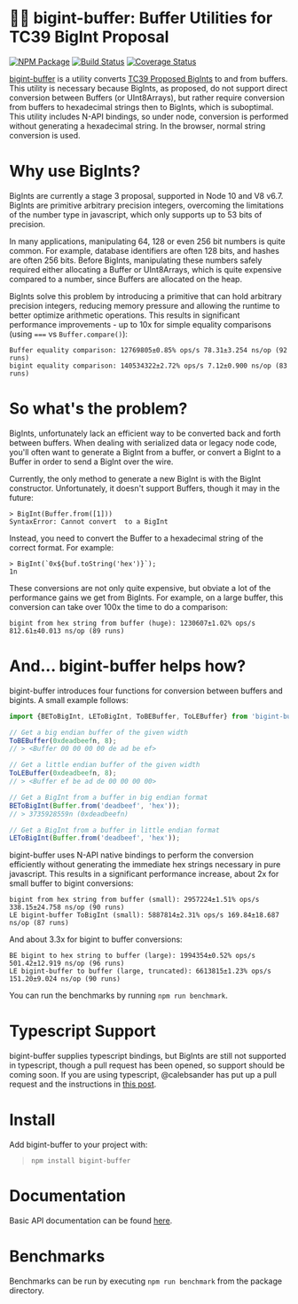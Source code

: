 # 💪🔢 bigint-buffer: Buffer Utilities for TC39 BigInt Proposal 
[![NPM Package](https://img.shields.io/npm/v/bigint-buffer.svg?style=flat-square)](https://www.npmjs.org/package/bigint-buffer)
[![Build Status](https://img.shields.io/travis/com/no2chem/bigint-buffer.svg?branch=master&style=flat-square)](https://travis-ci.com/no2chem/bigint-buffer)
[![Coverage Status](https://img.shields.io/coveralls/no2chem/bigint-buffer.svg?style=flat-square)](https://coveralls.io/r/no2chem/bigint-buffer)

[bigint-buffer](https://www.npmjs.org/package/bigint-buffer) is a utility converts [TC39 Proposed BigInts](https://github.com/tc39/proposal-bigint) to and from buffers. This utility is necessary because BigInts, as proposed, do not support direct conversion between Buffers (or UInt8Arrays), but rather require conversion from buffers to hexadecimal strings then to BigInts, which is suboptimal. This utility includes N-API bindings, so under node, conversion is performed without generating a hexadecimal string. In the browser, normal string conversion is used.

# Why use BigInts?

BigInts are currently a stage 3 proposal, supported in Node 10 and V8 v6.7. BigInts are primitive arbitrary precision integers, overcoming the limitations of the number type in javascript, which only supports up to 53 bits of precision. 

In many applications, manipulating 64, 128 or even 256 bit numbers is quite common. For example, database identifiers are often 128 bits, and hashes are often 256 bits. Before BigInts, manipulating these numbers safely required either allocating a Buffer or UInt8Arrays, which is quite expensive compared to a number, since Buffers are allocated on the heap. 

BigInts solve this problem by introducing a primitive that can hold
arbitrary precision integers, reducing memory pressure and allowing
the runtime to better optimize arithmetic operations. This results in significant performance improvements - up to 10x for simple equality comparisons (using `===` vs `Buffer.compare()`):

```
Buffer equality comparison: 12769805±0.85% ops/s 78.31±3.254 ns/op (92 runs)
bigint equality comparison: 140534322±2.72% ops/s 7.12±0.900 ns/op (83 runs)
```

# So what's the problem?

BigInts, unfortunately lack an efficient way to be converted back and forth between buffers. When dealing with serialized data or legacy node code, you'll often want to generate a BigInt from a buffer, or convert a BigInt to a Buffer in order to send a BigInt over the wire.

Currently, the only method to generate a new BigInt is with the BigInt constructor. Unfortunately, it doesn't support Buffers, though it may in the future:

```
> BigInt(Buffer.from([1]))
SyntaxError: Cannot convert  to a BigInt
```

Instead, you need to convert the Buffer to a hexadecimal string of the correct format. For example:

```
> BigInt(`0x${buf.toString('hex')}`);
1n
```

These conversions are not only quite expensive, but obviate a lot of the performance gains we get from BigInts. For example, on a large buffer, this conversion can take over 100x the time to do a comparison:
```
bigint from hex string from buffer (huge): 1230607±1.02% ops/s 812.61±40.013 ns/op (89 runs)
```

# And... bigint-buffer helps how?

bigint-buffer introduces four functions for conversion between buffers and bigints. A small example follows:
```typescript
import {BEToBigInt, LEToBigInt, ToBEBuffer, ToLEBuffer} from 'bigint-buffer';

// Get a big endian buffer of the given width
ToBEBuffer(0xdeadbeefn, 8);
// > <Buffer 00 00 00 00 de ad be ef>

// Get a little endian buffer of the given width
ToLEBuffer(0xdeadbeefn, 8);
// > <Buffer ef be ad de 00 00 00 00>

// Get a BigInt from a buffer in big endian format
BEToBigInt(Buffer.from('deadbeef', 'hex'));
// > 3735928559n (0xdeadbeefn)

// Get a BigInt from a buffer in little endian format
LEToBigInt(Buffer.from('deadbeef', 'hex'));
```

bigint-buffer uses N-API native bindings to perform the conversion efficiently without generating the
immediate hex strings necessary in pure javascript. This results in a significant performance increase,
about 2x for small buffer to bigint conversions:

```
bigint from hex string from buffer (small): 2957224±1.51% ops/s 338.15±24.758 ns/op (90 runs)
LE bigint-buffer ToBigInt (small): 5887814±2.31% ops/s 169.84±18.687 ns/op (87 runs)
```

And about 3.3x for bigint to buffer conversions:
```
BE bigint to hex string to buffer (large): 1994354±0.52% ops/s 501.42±12.919 ns/op (96 runs)
LE bigint-buffer to buffer (large, truncated): 6613815±1.23% ops/s 151.20±9.024 ns/op (90 runs)
```

You can run the benchmarks by running `npm run benchmark`.

# Typescript Support

bigint-buffer supplies typescript bindings, but BigInts are still not supported in typescript, though
a pull request has been opened, so support should be coming soon. If you are using typescript,
@calebsander has put up a pull request and the instructions in [this post](https://github.com/Microsoft/TypeScript/issues/15096#issuecomment-419654748).

# Install

Add bigint-buffer to your project with:

> `npm install bigint-buffer`

# Documentation

Basic API documentation can be found [here](https://no2chem.github.io/bigint-buffer/).

# Benchmarks

Benchmarks can be run by executing `npm run benchmark` from the package directory.
